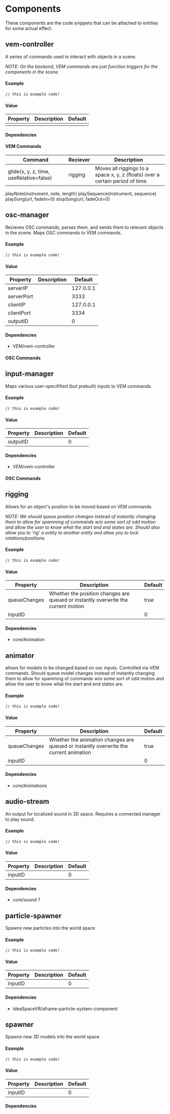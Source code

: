 # Components
These components are the code snippets that can be attached to entities for some actual effect.

##  vem-controller
A series of commands used to interact with objects in a scene.

*NOTE: On the backend, VEM commands are just function triggers for the components in the scene.*

#### Example
	// this is example code!

#### Value
| Property | Description | Default |
--- | --- | ---
|  |  |  |

#### Dependencies

#### VEM Commands
| Command | Reciever | Description |
--- | --- | --- 
glide(x, y, z, time, useRelative=false) | rigging | Moves all riggings to a space x, y, z (floats) over a certain period of time.
playNote(instrument, note, length)
playSequence(instrument, sequence)
playSong(url, fadeIn=0)
stopSong(url, fadeOut=0)

## osc-manager
Recieves OSC commands, parses them, and sends them to relevant objects in the scene. Maps OSC commands to VEM commands.
#### Example
	// this is example code!

#### Value
| Property | Description | Default |
--- | --- | ---
| serverIP |  | 127.0.0.1 |
| serverPort |  | 3333 |
| clientIP |  | 127.0.0.1 |
| clientPort |  | 3334 |
| outputID |  | 0 |

#### Dependencies
* VEM/vem-controller

#### OSC Commands

## input-manager
Maps various user-specifified (but prebuilt) inputs to VEM commands.
#### Example
	// this is example code!

#### Value
| Property | Description | Default |
--- | --- | ---
| outputID |  | 0 |

#### Dependencies
* VEM/vem-controller

#### OSC Commands


## rigging
Allows for an object\'s position to be moved based on VEM commands.

*NOTE: We should queue position changes instead of instantly changing them to allow for spamming of commands w/o some sort of odd motion and allow the user to know what the start and end states are. Should also allow you to 'rig' a entity to another entity and allow you to lock rotations/positions.*

#### Example
	// this is example code!

#### Value
| Property | Description | Default |
--- | --- | ---
| queueChanges | Whether the position changes are queued or instantly overwrite the current motion | true |
| inputID |  | 0 |

#### Dependencies
* core/Animation


## animator
allows for models to be changed based on osc inputs. Controlled via VEM commands. Should queue model changes instead of instantly changing them to allow for spamming of commands w/o some sort of odd motion and allow the user to know what the start and end states are. 

#### Example
	// this is example code!

#### Value
| Property | Description | Default |
--- | --- | ---
| queueChanges | Whether the animation changes are queued or instantly overwrite the current animation | true |
| inputID |  | 0 |

#### Dependencies
* core/Animations

## audio-stream
An output for localized sound in 3D space. Requires a connected manager to play sound. 
#### Example
	// this is example code!

#### Value
| Property | Description | Default |
--- | --- | ---
| inputID |  | 0 |

#### Dependencies
* core/sound ?

## particle-spawner
Spawns new particles into the world space

#### Example
	// this is example code!

#### Value
| Property | Description | Default |
--- | --- | ---
| inputID |  | 0 |

#### Dependencies
* IdeaSpaceVR/aframe-particle-system-component

## spawner
Spawns new 3D models into the world space

#### Example
	// this is example code!

#### Value
| Property | Description | Default |
--- | --- | ---
| inputID |  | 0 |

#### Dependencies
